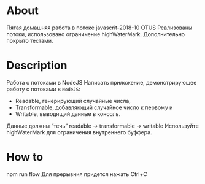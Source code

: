 # About
Пятая домашняя работа в потоке javascrit-2018-10 OTUS
Реализованы потоки, использовано ограничение highWaterMark. 
Дополнительно покрыто тестами.

# Description
Работа с потоками в NodeJS
Написать приложение, демонстрирующее работу с потоками в `NodeJS`: 
- Readable, генерирующий случайные числа, 
- Transformable, добавляющий случайное число к первому и 
- Writable, выводящий данные в консоль.

Данные должны “течь” readable -> transformable -> writable
Используйте highWaterMark для ограничения внутреннего буффера.

# How to
npm run flow
Для прерывния придется нажать Ctrl+C
